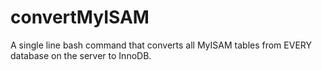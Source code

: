# convertMyISAM
A single line bash command that converts all MyISAM tables from EVERY database on the server to InnoDB.
